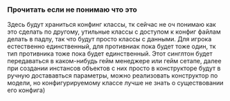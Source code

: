 ### Прочитать если не понимаю что это
Здесь будут храниться конфинг классы, тк сейчас не оч понимаю как это сделать по другому, утильные классы с доступом к конфиг файлам делать в падлу, так что будут просто классы с данными. Для игрока естественно единственный, для противниак пока будет тоже один, тк тип противника тоже пока будет единственный. Этот синглтон будет передаваться в каком-нибудь гейм менеджере или гейм сетапе, далее при создании инстансов объектов с них просто в конструкторе будут в ручную достававться параметры, можно реализовать конструктор по модели, но конфигурируемому классе лучше не знать о существовании его конфига)